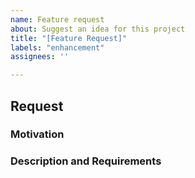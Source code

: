 ```yaml
---
name: Feature request
about: Suggest an idea for this project
title: "[Feature Request]"
labels: "enhancement"
assignees: ''

---
```


<!--
This repository tracks issues and feature requests related to Compiler, Mojo Programming Language and the Playground. While there will be tons of Mojo usecases, we will focus on compiler and language fundamentals and cannot scale the issue tracker to track all possible applications of Mojo.
-->

## Request

<!--
Brief summary of the request. 
-->

### Motivation

<!--
This section should give context on what the proposed design is enabling. Describe the problem that your feature seeks to address
What is the value to the product/user of doing this?
-->

### Description and Requirements

<!-- 
Minimum functional attributes the feature design should provide.
Add any other context about your feature as appropriate.
-->

